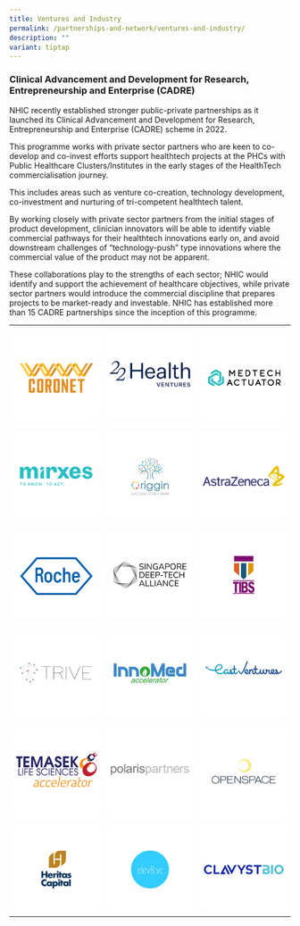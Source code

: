 ```yaml
---
title: Ventures and Industry
permalink: /partnerships-and-network/ventures-and-industry/
description: ""
variant: tiptap
---
```

<h3><strong>Clinical Advancement and Development for Research, Entrepreneurship and Enterprise (CADRE)</strong></h3>
<p>NHIC recently established stronger public-private partnerships as it launched
its Clinical Advancement and Development for Research, Entrepreneurship
and Enterprise (CADRE) scheme in 2022.</p>
<p>This programme works with private sector partners who are keen to co-develop
and co-invest efforts support healthtech projects at the PHCs with Public
Healthcare Clusters/Institutes in the early stages of the HealthTech commercialisation
journey.</p>
<p>This includes areas such as venture co-creation, technology development,
co-investment and nurturing of tri-competent healthtech talent.</p>
<p>By working closely with private sector partners from the initial stages
of product development, clinician innovators will be able to identify viable
commercial pathways for their healthtech innovations early on, and avoid
downstream challenges of “technology-push” type innovations where the commercial
value of the product may not be apparent.</p>
<p>These collaborations play to the strengths of each sector; NHIC would
identify and support the achievement of healthcare objectives, while private
sector partners would introduce the commercial discipline that prepares
projects to be market-ready and investable. NHIC has established more than
15 CADRE partnerships since the inception of this programme.</p>
<table style="minWidth: 75px">
<colgroup>
<col>
<col>
<col>
</colgroup>
<tbody>
<tr>
<th rowspan="1" colspan="1">
<p></p><a class="isomer-image-wrapper" href="https://www.coronetvc.com/"><img style="width: 100%" height="auto" width="100%" alt="Coronet" src="/images/Partners Icons/CADRE2/cadre logos_coronet.png"></a>
</th>
<th rowspan="1" colspan="1"><a class="isomer-image-wrapper" href="https://www.22healthventures.com/"><img style="width: 100%" height="auto" width="100%" alt="22 Health Ventures" src="/images/Partners Icons/CADRE2/22HealthVentures.jpg"></a>
</th>
<th rowspan="1" colspan="1">
<p></p><a class="isomer-image-wrapper" href="https://medtechactuator.com/"><img style="width: 100%" height="auto" width="100%" alt="Medtech Actuator" src="/images/Partners Icons/CADRE2/cadre logos_medtech actuator.png"></a>
</th>
</tr>
<tr>
<td rowspan="1" colspan="1">
<p></p><a class="isomer-image-wrapper" href="https://mirxes.com/"><img style="width: 100%" height="auto" width="100%" alt="mirxes" src="/images/Partners Icons/CADRE2/cadre logos_mirxes.png"></a>
</td>
<td rowspan="1" colspan="1">
<p></p><a class="isomer-image-wrapper" href="https://www.origgin.com/"><img style="width: 100%" height="auto" width="100%" alt="Origgin" src="/images/Partners Icons/CADRE2/cadre logos_origgin.png"></a>
</td>
<td rowspan="1" colspan="1">
<p></p><a class="isomer-image-wrapper" href="https://www.astrazeneca.com/country-sites/singapore.html"><img style="width: 100%" height="auto" width="100%" alt="AstraZeneca" src="/images/Partnerships and Network/Ventures &amp; Industry/AstraZeneca.jpg"></a>
</td>
</tr>
<tr>
<td rowspan="1" colspan="1">
<p></p><a class="isomer-image-wrapper" href="https://diagnostics.roche.com/sg/en/home.html"><img style="width: 100%" height="auto" width="100%" alt="Roche" src="/images/Partners Icons/CADRE2/cadre logos_roche.png"></a>
</td>
<td rowspan="1" colspan="1">
<p></p><a class="isomer-image-wrapper" href="https://www.sdta.org.sg/"><img style="width: 100%" height="auto" width="100%" alt="Singapore Deep-Tech Alliance" src="/images/Partners Icons/CADRE2/cadre logos_sdta.png"></a>
</td>
<td rowspan="1" colspan="1">
<p></p><a class="isomer-image-wrapper" href="https://www.trinity-fund.com.sg/"><img style="width: 100%" height="auto" width="100%" alt="Trinity Innovation Bioventure Singapore" src="/images/Partners Icons/CADRE2/cadre logos_tibs.png"></a>
</td>
</tr>
<tr>
<td rowspan="1" colspan="1">
<p></p><a class="isomer-image-wrapper" href="https://www.trive.vc/"><img style="width: 100%" height="auto" width="100%" alt="TRIVE" src="/images/Partners Icons/CADRE2/cadre logos_trive.png"></a>
</td>
<td rowspan="1" colspan="1">
<p></p>
<div class="isomer-image-wrapper">
<img style="width: 100%" height="auto" width="100%" alt="InnoMed accelerator" src="/images/Partners Icons/CADRE2/cadre logos_innomed.png">
</div>
</td>
<td rowspan="1" colspan="1">
<p></p><a class="isomer-image-wrapper" href="https://east.vc/"><img style="width: 100%" height="auto" width="100%" alt="East Ventures" src="/images/Partners Icons/CADRE2/EastVentures.png"></a>
</td>
</tr>
<tr>
<td rowspan="1" colspan="1">
<p></p><a class="isomer-image-wrapper" href="https://www.tla.com.sg/"><img style="width: 100%" height="auto" width="100%" alt="Temasek Life Sciences accelerator" src="/images/Partners Icons/CADRE2/TLA.jpg"></a>
</td>
<td rowspan="1" colspan="1">
<p></p><a class="isomer-image-wrapper" href="https://polarispartners.com/"><img style="width: 100%" height="auto" width="100%" alt="Polaris Partners" src="/images/Partners Icons/CADRE2/polarispartners.jpg"></a>
</td>
<td rowspan="1" colspan="1">
<p></p><a class="isomer-image-wrapper" href="https://www.openspace.vc/"><img style="width: 100%" height="auto" width="100%" alt="Openspace" src="/images/Partners Icons/CADRE2/cadre_logos_openspace.jpg"></a>
</td>
</tr>
<tr>
<td rowspan="1" colspan="1">
<p></p><a class="isomer-image-wrapper" href="https://www.heritascapital.com/"><img style="width: 100%" height="auto" width="100%" alt="Heritas Capital" src="/images/Partners Icons/CADRE2/cadre_logos_heritascaptial.jpg"></a>
</td>
<td rowspan="1" colspan="1">
<p></p><a class="isomer-image-wrapper" href="https://elev8.vc/"><img style="width: 100%" height="auto" width="100%" alt="elev8.vc" src="/images/Partners Icons/CADRE2/cadre_logos_elev8vc.jpg"></a>
</td>
<td rowspan="1" colspan="1">
<p></p><a class="isomer-image-wrapper" href="https://www.clavystbio.com/"><img style="width: 100%" height="auto" width="100%" alt="ClavystBio" src="/images/Partners Icons/CADRE2/CVB.jpg"></a>
</td>
</tr>
</tbody>
</table>
<p></p>